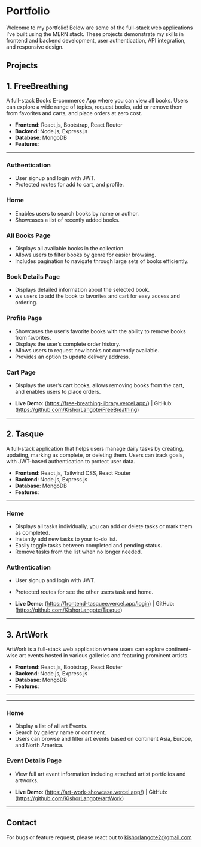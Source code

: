 # Portfolio
Welcome to my portfolio! Below are some of the full-stack web applications I’ve built using the MERN stack. These projects demonstrate my skills in frontend and backend development, user authentication, API integration, and responsive design.

## Projects<br>

## 1. FreeBreathing 
A full-stack Books E-commerce App where you can view all books. Users can explore a wide range of topics, request books, add or remove them from favorites and carts, and place orders at zero cost.

- **Frontend**: React.js, Bootstrap, React Router
- **Backend**: Node.js, Express.js
- **Database**: MongoDB
- **Features**:
---
### Authentication
  - User signup and login with JWT.
  - Protected routes for add to cart, and profile.
### Home
  - Enables users to search books by name or author.
  - Showcases a list of recently added books.
### All Books Page
  - Displays all available books in the collection.
  - Allows users to filter books by genre for easier browsing.
  - Includes pagination to navigate through large sets of books  efficiently.
### Book Details Page
  - Displays detailed information about the selected book.
  - ws users to add the book to favorites and cart for easy access and ordering.
### Profile Page
  - Showcases the user’s favorite books with the ability to remove books from favorites.
  - Displays the user’s complete order history.
  - Allows users to request new books not currently available.
  - Provides an option to update delivery address.
### Cart Page
  - Displays the user’s cart books, allows removing books from the cart, and enables users to place orders.



- **Live Demo**: (https://free-breathing-library.vercel.app/) | GitHub: (https://github.com/KishorLangote/FreeBreathing)

---

## 2. Tasque
A full-stack application that helps users manage daily tasks by creating, updating, marking as complete, or deleting them. Users can track goals, with JWT-based authentication to protect user data.

- **Frontend**: React.js, Tailwind CSS, React Router
- **Backend**: Node.js, Express.js
- **Database**: MongoDB
- **Features**:
---
### Home
  - Displays all tasks individually, you can add or delete tasks or mark them as completed.
  - Instantly add new tasks to your to-do list.
  - Easily toggle tasks between completed and pending status.
  - Remove tasks from the list when no longer needed.
### Authentication
  - User signup and login with JWT.
  - Protected routes for see the other users task and home.

- **Live Demo**: (https://frontend-tasquee.vercel.app/login) | GitHub: (https://github.com/KishorLangote/Tasque)

---

 ## 3. ArtWork
 ArtWork is a full-stack web application where users can explore continent-wise art events hosted in various galleries and featuring prominent artists. 

- **Frontend**: React.js, Bootstrap, React Router
- **Backend**: Node.js, Express.js
- **Database**: MongoDB
- **Features**:
---
  ---
### Home
  - Display a list of all art Events.
  - Search by gallery name or continent.
  - Users can browse and filter art events based on continent Asia, Europe, and North America.
### Event Details Page
  - View full art event information including attached artist portfolios and artworks.

- **Live Demo**: (https://art-work-showcase.vercel.app/) | GitHub: (https://github.com/KishorLangote/artWork)

---

## Contact
For bugs or feature request, please react out to kishorlangote2@gmail.com
